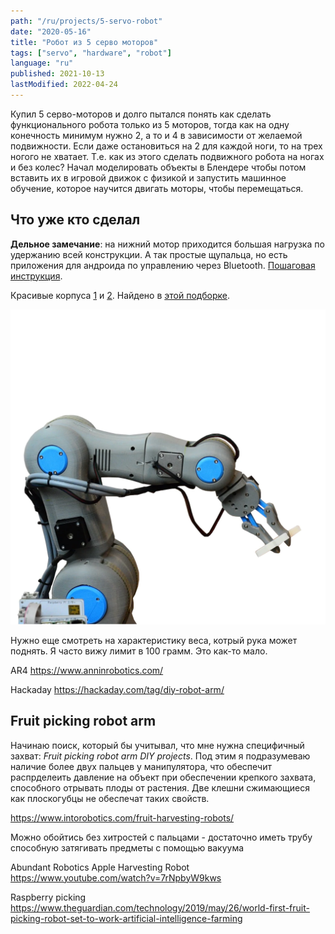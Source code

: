 ```yaml
---
path: "/ru/projects/5-servo-robot"
date: "2020-05-16"
title: "Робот из 5 серво моторов"
tags: ["servo", "hardware", "robot"]
language: "ru"
published: 2021-10-13
lastModified: 2022-04-24
---
```


Купил 5 серво-моторов и долго пытался понять как сделать функционального робота только из 5 моторов, тогда как на одну конечность минимум нужно 2, а то и 4 в зависимости от желаемой подвижности. Если даже остановиться на 2 для каждой ноги, то на трех ногого не хватает. Т.е. как из этого сделать подвижного робота на ногах и без колес? Начал моделировать объекты в Блендере чтобы потом вставить их в игровой движок с физикой и запустить машинное обучение, которое научится двигать моторы, чтобы перемещаться.

## Что уже кто сделал

**Дельное замечание**: на нижний мотор приходится большая нагрузка по удержанию всей конструкции. А так простые щупальца, но есть приложения для андроида по управлению через Bluetooth. [Пошаговая инструкция](https://howtomechatronics.com/tutorials/arduino/diy-arduino-robot-arm-with-smartphone-control/).

Красивые корпуса [1](https://library.zortrax.com/project/zortrax-robotic-arm/) и [2](https://roboteurs.com/products/rbx1-remix-3d-printed-6-axis-robot-arm-kit?variant=40314908751).
Найдено в [этой подборке](https://all3dp.com/2/10-best-robot-arms-to-3d-print-or-buy/).

![RBX1](./RBX1.webp)

Нужно еще смотреть на характеристику веса, котрый рука может поднять. Я часто вижу лимит в 100 грамм. Это как-то мало.

AR4 https://www.anninrobotics.com/

Hackaday https://hackaday.com/tag/diy-robot-arm/

## Fruit picking robot arm

Начинаю поиск, который бы учитывал, что мне нужна специфичный захват: _Fruit picking robot arm DIY projects_. Под этим я подразумеваю наличие более двух пальцев у манипулятора, что обеспечит распрделеить давление на объект при обеспечении крепкого захвата, способного отрывать плоды от растения. Две клешни сжимающиеся как плоскогубцы не обеспечат таких свойств.

https://www.intorobotics.com/fruit-harvesting-robots/

Можно обойтись без хитростей с пальцами - достаточно иметь трубу способную затягивать предметы с помощью вакуума

Abundant Robotics Apple Harvesting Robot https://www.youtube.com/watch?v=7rNpbyW9kws

Raspberry picking https://www.theguardian.com/technology/2019/may/26/world-first-fruit-picking-robot-set-to-work-artificial-intelligence-farming
